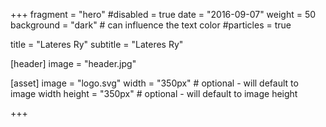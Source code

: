 +++
fragment = "hero"
#disabled = true
date = "2016-09-07"
weight = 50
background = "dark" # can influence the text color
#particles = true

title = "Lateres Ry"
subtitle = "Lateres Ry"

[header]
  image = "header.jpg"

[asset]
  image = "logo.svg"
  width = "350px" # optional - will default to image width
  height = "350px" # optional - will default to image height
  
+++
